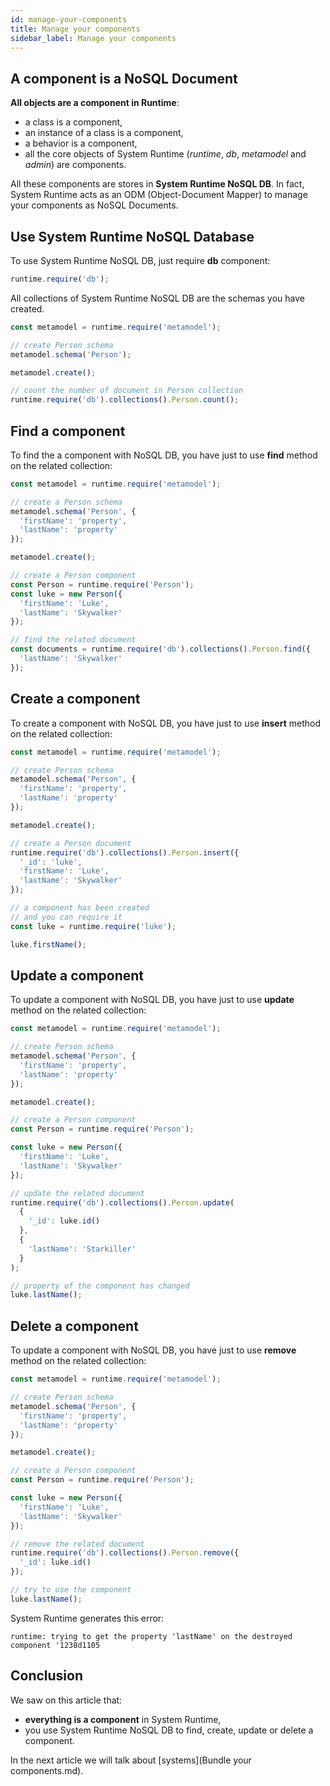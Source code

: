 ```yaml
---
id: manage-your-components
title: Manage your components
sidebar_label: Manage your components
---
```


## A component is a NoSQL Document

**All objects are a component in Runtime**:

* a class is a component,
* an instance of a class is a component,
* a behavior is a component,
* all the core objects of System Runtime (*runtime*, *db*, *metamodel* and *admin*) are components.

All these components are stores in **System Runtime NoSQL DB**. In fact, System Runtime acts as an ODM (Object-Document Mapper) to manage your components as NoSQL Documents.

## Use System Runtime NoSQL Database

To use System Runtime NoSQL DB, just require **db** component:

```js
runtime.require('db');
```

All collections of System Runtime NoSQL DB are the schemas you have created.

```js
const metamodel = runtime.require('metamodel');

// create Person schema
metamodel.schema('Person');

metamodel.create();

// count the number of document in Person collection
runtime.require('db').collections().Person.count();
```

## Find a component

To find the a component with NoSQL DB, you have just to use **find** method on the related collection:

```js
const metamodel = runtime.require('metamodel');

// create a Person schema
metamodel.schema('Person', {
  'firstName': 'property',
  'lastName': 'property'
});

metamodel.create();

// create a Person component
const Person = runtime.require('Person');
const luke = new Person({
  'firstName': 'Luke',
  'lastName': 'Skywalker'
});

// find the related document
const documents = runtime.require('db').collections().Person.find({ 
  'lastName': 'Skywalker'
});
```

## Create a component

To create a component with NoSQL DB,  you have just to use **insert** method on the related collection:

```js
const metamodel = runtime.require('metamodel');

// create Person schema
metamodel.schema('Person', {
  'firstName': 'property',
  'lastName': 'property'
});

metamodel.create();

// create a Person document
runtime.require('db').collections().Person.insert({
  '_id': 'luke',
  'firstName': 'Luke',
  'lastName': 'Skywalker'
});

// a component has been created
// and you can require it
const luke = runtime.require('luke');

luke.firstName();
```

## Update a component

To update a component with NoSQL DB,  you have just to use **update** method on the related collection:

```js
const metamodel = runtime.require('metamodel');

// create Person schema
metamodel.schema('Person', {
  'firstName': 'property',
  'lastName': 'property'
});

metamodel.create();

// create a Person component
const Person = runtime.require('Person');

const luke = new Person({
  'firstName': 'Luke',
  'lastName': 'Skywalker'
});

// update the related document
runtime.require('db').collections().Person.update(
  {
    '_id': luke.id()
  }, 
  { 
    'lastName': 'Starkiller'
  }
);

// property of the component has changed
luke.lastName();
```

## Delete a component

To update a component with NoSQL DB,  you have just to use **remove** method on the related collection:

```js
const metamodel = runtime.require('metamodel');

// create Person schema
metamodel.schema('Person', {
  'firstName': 'property',
  'lastName': 'property'
});

metamodel.create();

// create a Person component
const Person = runtime.require('Person');

const luke = new Person({
  'firstName': 'Luke',
  'lastName': 'Skywalker'
});

// remove the related document
runtime.require('db').collections().Person.remove({
  '_id': luke.id()
});

// try to use the component
luke.lastName();
```

System Runtime generates this error:

```shell
runtime: trying to get the property 'lastName' on the destroyed component '1238d1105
```

## Conclusion

We saw on this article that:

* **everything is a component** in System Runtime,
* you use System Runtime NoSQL DB to find, create, update or delete a component.

In the next article we will talk about [systems](Bundle your components.md).